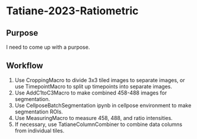 # Tatiane-2023-Ratiometric

## Purpose
I need to come up with a purpose.

## Workflow
1) Use CroppingMacro to divide 3x3 tiled images to separate images, or use TimepointMacro to split up timepoints into separate images.
2) Use AddC1toC3Macro to make combined 458-488 images for segmentation.
3) Use CellposeBatchSegmentation ipynb in cellpose environment to make segmentation ROIs.
4) Use MeasuringMacro to measure 458, 488, and ratio intensities.
5) If necessary, use TatianeColumnCombiner to combine data columns from individual tiles.
